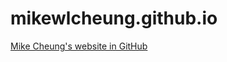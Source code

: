 mikewlcheung.github.io
======================

[Mike Cheung's website in GitHub](http://mikewlcheung.github.io/)
